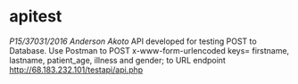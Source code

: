 # apitest
*P15/37031/2016*
*Anderson Akoto*
API developed for testing POST to Database. Use Postman to POST x-www-form-urlencoded keys= firstname, lastname,  patient_age, illness and gender; to URL endpoint http://68.183.232.101/testapi/api.php
